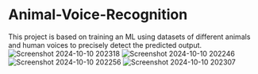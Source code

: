 # Animal-Voice-Recognition
This project is based on training an ML using datasets of different animals and human voices to precisely detect the predicted output.
![Screenshot 2024-10-10 202318](https://github.com/user-attachments/assets/c1506ef3-3ba6-42c6-9871-4a02d5733c5c)
![Screenshot 2024-10-10 202246](https://github.com/user-attachments/assets/1c255d4f-127e-4a72-9f61-f05403fafed8)
![Screenshot 2024-10-10 202256](https://github.com/user-attachments/assets/1d74e4ac-c609-4e78-be62-f6def8fdbc68)
![Screenshot 2024-10-10 202307](https://github.com/user-attachments/assets/e0141071-734c-427f-904c-bb16a5413dd1)
